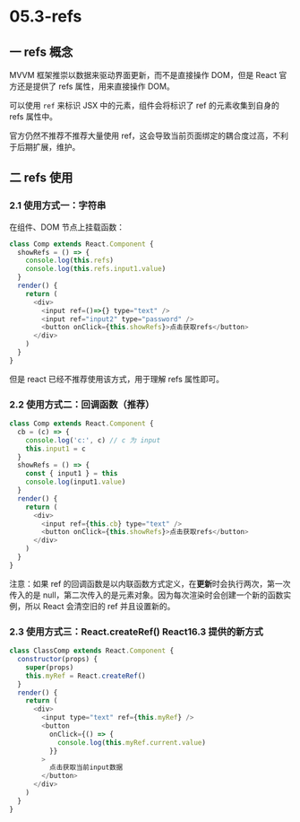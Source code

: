 # 05.3-refs

## 一 refs 概念

MVVM 框架推崇以数据来驱动界面更新，而不是直接操作 DOM，但是 React 官方还是提供了 refs 属性，用来直接操作 DOM。

可以使用 `ref` 来标识 JSX 中的元素，组件会将标识了 ref 的元素收集到自身的 refs 属性中。

官方仍然不推荐不推荐大量使用 ref，这会导致当前页面绑定的耦合度过高，不利于后期扩展，维护。

## 二 refs 使用

### 2.1 使用方式一：字符串

在组件、DOM 节点上挂载函数：

```js
class Comp extends React.Component {
  showRefs = () => {
    console.log(this.refs)
    console.log(this.refs.input1.value)
  }
  render() {
    return (
      <div>
        <input ref=()=>{} type="text" />
        <input ref="input2" type="password" />
        <button onClick={this.showRefs}>点击获取refs</button>
      </div>
    )
  }
}
```

但是 react 已经不推荐使用该方式，用于理解 refs 属性即可。

### 2.2 使用方式二：回调函数（推荐）

```js
class Comp extends React.Component {
  cb = (c) => {
    console.log('c:', c) // c 为 input
    this.input1 = c
  }
  showRefs = () => {
    const { input1 } = this
    console.log(input1.value)
  }
  render() {
    return (
      <div>
        <input ref={this.cb} type="text" />
        <button onClick={this.showRefs}>点击获取refs</button>
      </div>
    )
  }
}
```

注意：如果 ref 的回调函数是以内联函数方式定义，在**更新**时会执行两次，第一次传入的是 null，第二次传入的是元素对象。因为每次渲染时会创建一个新的函数实例，所以 React 会清空旧的 ref 并且设置新的。

### 2.3 使用方式三：React.createRef() React16.3 提供的新方式

```js
class ClassComp extends React.Component {
  constructor(props) {
    super(props)
    this.myRef = React.createRef()
  }
  render() {
    return (
      <div>
        <input type="text" ref={this.myRef} />
        <button
          onClick={() => {
            console.log(this.myRef.current.value)
          }}
        >
          点击获取当前input数据
        </button>
      </div>
    )
  }
}
```
